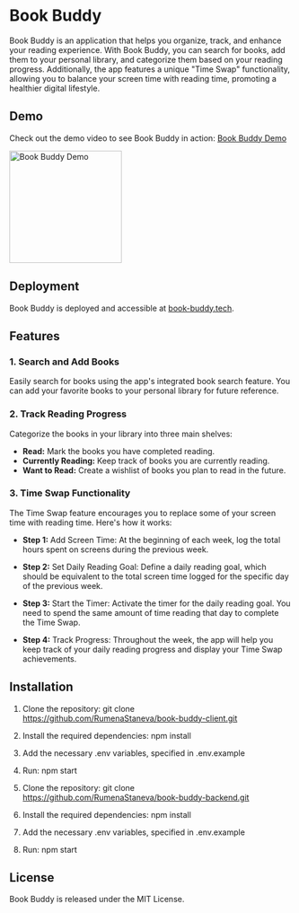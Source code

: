 # Book Buddy

Book Buddy is an application that helps you organize, track, and enhance your reading experience. With Book Buddy, you can search for books, add them to your personal library, and categorize them based on your reading progress. Additionally, the app features a unique "Time Swap" functionality, allowing you to balance your screen time with reading time, promoting a healthier digital lifestyle.

## Demo

Check out the demo video to see Book Buddy in action: [Book Buddy Demo](https://youtu.be/3Vom01XQgr0)

<a href="https://youtu.be/3Vom01XQgr0">
  <img src="https://storage.googleapis.com/book-buddy/images/Logo-big.png" alt="Book Buddy Demo" width="200" height="200">
</a>

## Deployment

Book Buddy is deployed and accessible at [book-buddy.tech](https://book-buddy.tech).

## Features

### 1. Search and Add Books

Easily search for books using the app's integrated book search feature. You can add your favorite books to your personal library for future reference.

### 2. Track Reading Progress

Categorize the books in your library into three main shelves:

- **Read:** Mark the books you have completed reading.
- **Currently Reading:** Keep track of books you are currently reading.
- **Want to Read:** Create a wishlist of books you plan to read in the future.

### 3. Time Swap Functionality

The Time Swap feature encourages you to replace some of your screen time with reading time. Here's how it works:

- **Step 1:** Add Screen Time: At the beginning of each week, log the total hours spent on screens during the previous week.

- **Step 2:** Set Daily Reading Goal: Define a daily reading goal, which should be equivalent to the total screen time logged for the specific day of the previous week.

- **Step 3:** Start the Timer: Activate the timer for the daily reading goal. You need to spend the same amount of time reading that day to complete the Time Swap.

- **Step 4:** Track Progress: Throughout the week, the app will help you keep track of your daily reading progress and display your Time Swap achievements.

## Installation

1. Clone the repository: git clone <https://github.com/RumenaStaneva/book-buddy-client.git>
2. Install the required dependencies: npm install
3. Add the necessary .env variables, specified in .env.example
4. Run: npm start

5. Clone the repository: git clone <https://github.com/RumenaStaneva/book-buddy-backend.git>
6. Install the required dependencies: npm install
7. Add the necessary .env variables, specified in .env.example
8. Run: npm start

## License

Book Buddy is released under the MIT License.
